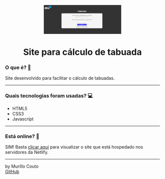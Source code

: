 <div align="center">
	<a href="https://github.com/MurilloCouto/tabuada-dnc/tree/main" target="_blank">
		<img src="tabuadapage.png" alt="IntroImage" width="50%"/>
	</a>
</div>

<div align="center">
	<h1>Site para cálculo de tabuada</h1>
</div>

### O que é? 🤔
Site desenvolvido para facilitar o cálculo de tabuadas.
<hr>

### Quais tecnologias foram usadas? 💻
- HTML5
- CSS3
- Javascript
<hr>

### Está online? 📡
SIM! Basta [clicar aqui](https://tabuada-dncc.netlify.app/) para visualizar o site que está hospedado nos servidores da Netlify.
<hr>

by Murillo Couto<br>
[GitHub](https://github.com/MurilloCouto)
